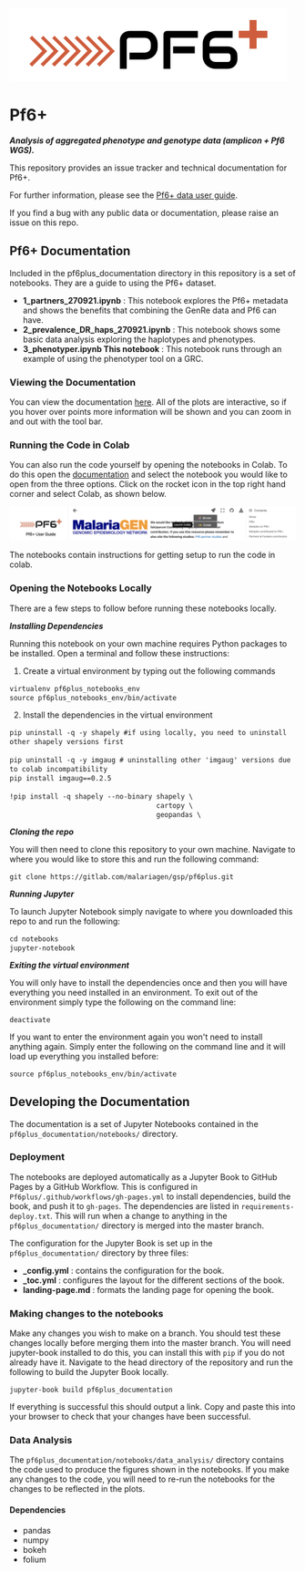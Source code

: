 !["PF6+ logo"](pf6plus_documentation/images/pf6plus-logo.png)

# Pf6+

**_Analysis of aggregated phenotype and genotype data (amplicon + Pf6 WGS)._**

This repository provides an issue tracker and technical documentation for Pf6+.

For further information, please see the [Pf6+ data user guide](https://malariagen.github.io/Pf6plus/).

If you find a bug with any public data or documentation, please raise an issue on this repo.

## Pf6+ Documentation

Included in the pf6plus_documentation directory in this repository is a set of notebooks. They are a guide to using the Pf6+ dataset.

- **1_partners_270921.ipynb** : This notebook explores the Pf6+ metadata and shows the benefits that combining the GenRe data and Pf6 can have.
- **2_prevalence_DR_haps_270921.ipynb** : This notebook shows some basic data analysis exploring the haplotypes and phenotypes.
- **3_phenotyper.ipynb This notebook** : This notebook runs through an example of using the phenotyper tool on a GRC.

### Viewing the Documentation

You can view the documentation [here](https://malariagen.github.io/Pf6plus/). All of the plots are interactive, so if you hover over points more information will be shown and you can zoom in and out with the tool bar.

### Running the Code in Colab

You can also run the code yourself by opening the notebooks in Colab. To do this open the [documentation](https://malariagen.github.io/Pf6plus/) and select the notebook you would like to open from the three options. Click on the rocket icon in the top right hand corner and select Colab, as shown below.

!["Open colab](pf6plus_documentation/images/open_colab.png)

The notebooks contain instructions for getting setup to run the code in colab.

### Opening the Notebooks Locally

There are a few steps to follow before running these notebooks locally.

**_Installing Dependencies_**

Running this notebook on your own machine requires Python packages to be installed.
Open a terminal and follow these instructions:

1. Create a virtual environment by typing out the following commands

```
virtualenv pf6plus_notebooks_env
source pf6plus_notebooks_env/bin/activate
```

2. Install the dependencies in the virtual environment

```
pip uninstall -q -y shapely #if using locally, you need to uninstall other shapely versions first

pip uninstall -q -y imgaug # uninstalling other 'imgaug' versions due to colab incompatibility
pip install imgaug==0.2.5

!pip install -q shapely --no-binary shapely \
                                    cartopy \
                                    geopandas \
```

**_Cloning the repo_**

You will then need to clone this repository to your own machine. Navigate to where you would like to store this and run the following command:

```
git clone https://gitlab.com/malariagen/gsp/pf6plus.git
```

**_Running Jupyter_**

To launch Jupyter Notebook simply navigate to where you downloaded this repo to and run the following:

```
cd notebooks
jupyter-notebook
```

**_Exiting the virtual environment_**

You will only have to install the dependencies once and then you will have everything you need installed in an environment.
To exit out of the environment simply type the following on the command line:

```
deactivate
```

If you want to enter the environment again you won't need to install anything again. Simply enter the following on the command line and it will load up everything you installed before:

```
source pf6plus_notebooks_env/bin/activate
```

## Developing the Documentation

The documentation is a set of Jupyter Notebooks contained in the `pf6plus_documentation/notebooks/` directory.

### Deployment

The notebooks are deployed automatically as a Jupyter Book to GitHub Pages by a GitHub Workflow. This is configured in `Pf6plus/.github/workflows/gh-pages.yml` to install dependencies, build the book, and push it to `gh-pages`. The dependencies are listed in `requirements-deploy.txt`. This will run when a change to anything in the `pf6plus_documentation/` directory is merged into the master branch.

The configuration for the Jupyter Book is set up in the `pf6plus_documentation/` directory by three files:

- **\_config.yml** : contains the configuration for the book.
- **\_toc.yml** : configures the layout for the different sections of the book.
- **landing-page.md** : formats the landing page for opening the book.

### Making changes to the notebooks

Make any changes you wish to make on a branch.
You should test these changes locally before merging them into the master branch. You will need jupyter-book installed to do this, you can install this with `pip` if you do not already have it.
Navigate to the head directory of the repository and run the following to build the Jupyter Book locally.

```
jupyter-book build pf6plus_documentation
```

If everything is successful this should output a link. Copy and paste this into your browser to check that your changes have been successful.

### Data Analysis

The `pf6plus_documentation/notebooks/data_analysis/` directory contains the code used to produce the figures shown in the notebooks. If you make any changes to the code, you will need to re-run the notebooks for the changes to be reflected in the plots.

#### Dependencies

- pandas
- numpy
- bokeh
- folium
